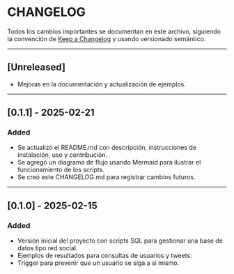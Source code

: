 # CHANGELOG

Todos los cambios importantes se documentan en este archivo, siguiendo la convención de [Keep a Changelog](https://keepachangelog.com/en/1.0.0/) y usando versionado semántico.

---

## [Unreleased]
- Mejoras en la documentación y actualización de ejemplos.

---

## [0.1.1] - 2025-02-21

### Added
- Se actualizó el README.md con descripción, instrucciones de instalación, uso y contribución.
- Se agregó un diagrama de flujo usando Mermaid para ilustrar el funcionamiento de los scripts.
- Se creó este CHANGELOG.md para registrar cambios futuros.

---

## [0.1.0] - 2025-02-15

### Added
- Versión inicial del proyecto con scripts SQL para gestionar una base de datos tipo red social.
- Ejemplos de resultados para consultas de usuarios y tweets.
- Trigger para prevenir que un usuario se siga a sí mismo.
